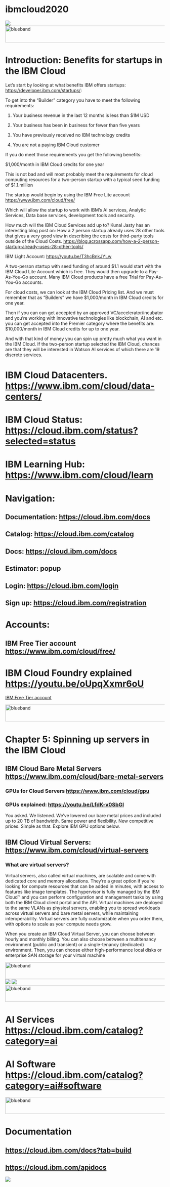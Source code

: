 # ibmcloud2020

<img src="IBMCloud.png">

<img src="https://farm5.staticflickr.com/4503/37148677233_71edc5a37b_o.png" width="1041" height="53" alt="blueband">

# Introduction: Benefits for startups in the IBM Cloud

Let’s start by looking at what benefits IBM offers startups: https://developer.ibm.com/startups/:

To get into the “Builder” category you have to meet the following requirements:

1. Your business revenue in the last 12 months is less than $1M USD

2. Your business has been in business for fewer than five years

3. You have previously received no IBM technology credits

4. You are not a paying IBM Cloud customer

If you do meet those requirements you get the following benefits:

$1,000/month in IBM Cloud credits for one year

This is not bad and will most probably meet the requirements for cloud computing resources for a two-person startup with a typical seed funding of $1.1.million

The startup would begin by using the IBM Free Lite account https://www.ibm.com/cloud/free/

Which will allow the startup to work with IBM’s AI services, Analytic Services, Data base services, development tools and security.

How much will the IBM Cloud Services add up to? Kunal Jasty has an interesting blog post on: How a 2 person startup already uses 28 other tools that gives a very good view in describing the costs for third-party tools outside of the Cloud Costs.
https://blog.acrossapp.com/how-a-2-person-startup-already-uses-28-other-tools/

IBM Light Account: https://youtu.be/T3hcBnkJYLw

A two-person startup with seed funding of around $1.1 would start with the IBM Cloud Lite Account which is free. They would then upgrade to a Pay-As-You-Go account. Many IBM Cloud products have a free Trial for Pay-As-You-Go accounts.

For cloud costs, we can look at the IBM Cloud Pricing list. And we must remember that as “Builders” we have $1,000/month in IBM Cloud credits for one year.

Then if you can can get accepted by an approved VC/accelerator/incubator and you’re working with innovative technologies like blockchain, AI and etc. you can get accepted into the Premier category where the benefits are: $10,000/month in IBM Cloud credits for up to one year.

And with that kind of money you can spin up pretty much what you want in the IBM Cloud.
If the two-person startup selected the IBM Cloud, chances are that they will be interested in Watson AI services of which there are 19 discrete services.


# IBM Cloud Datacenters. https://www.ibm.com/cloud/data-centers/

# IBM Cloud Status: https://cloud.ibm.com/status?selected=status

# IBM Learning Hub: https://www.ibm.com/cloud/learn

# Navigation: 

## Documentation:  https://cloud.ibm.com/docs       

## Catalog:  https://cloud.ibm.com/catalog

## Docs: https://cloud.ibm.com/docs

## Estimator: popup

## Login: https://cloud.ibm.com/login

## Sign up: https://cloud.ibm.com/registration

# Accounts:

## IBM Free Tier account https://www.ibm.com/cloud/free/

# IBM Cloud Foundry explained https://youtu.be/oUpqXxmr6oU

<a href="https://youtu.be/T3hcBnkJYLw">IBM Free Tier account</a>

<img src="https://farm5.staticflickr.com/4503/37148677233_71edc5a37b_o.png" width="1041" height="53" alt="blueband">



# Chapter 5: Spinning up servers in the IBM Cloud

## IBM Cloud Bare Metal Servers https://www.ibm.com/cloud/bare-metal-servers

###  GPUs for Cloud Servers https://www.ibm.com/cloud/gpu

### GPUs explained: https://youtu.be/LfdK-v0SbGI

You asked. We listened. We’ve lowered our bare metal prices and included up to 20 TB of bandwidth. Same power and flexibility. New competitive prices. Simple as that. Explore IBM GPU options below.

## IBM Cloud Virtual Servers: https://www.ibm.com/cloud/virtual-servers

### What are virtual servers?

Virtual servers, also called virtual machines, are scalable and come with dedicated core and memory allocations. They’re a great option if you’re looking for compute resources that can be added in minutes, with access to features like image templates. The hypervisor is fully managed by the IBM Cloud™ and you can perform configuration and management tasks by using both the IBM Cloud client portal and the API. Virtual machines are deployed to the same VLANs as physical servers, enabling you to spread workloads across virtual servers and bare metal servers, while maintaining interoperability. Virtual servers are fully customizable when you order them, with options to scale as your compute needs grow.

When you create an IBM Cloud Virtual Server, you can choose between hourly and monthly billing. You can also choose between a multitenancy environment (public and transient) or a single-tenancy (dedicated) environment. Then, you can choose either high-performance local disks or enterprise SAN storage for your virtual machine

<img src="https://farm5.staticflickr.com/4503/37148677233_71edc5a37b_o.png" width="1041" height="53" alt="blueband">


<img src="servers.png">

<img src="servers1.png">

<img src="https://farm5.staticflickr.com/4503/37148677233_71edc5a37b_o.png" width="1041" height="53" alt="blueband">

# AI Services https://cloud.ibm.com/catalog?category=ai

# AI Software  https://cloud.ibm.com/catalog?category=ai#software

<img src="https://farm5.staticflickr.com/4503/37148677233_71edc5a37b_o.png" width="1041" height="53" alt="blueband">



# Documentation

## https://cloud.ibm.com/docs?tab=build

## https://cloud.ibm.com/apidocs

<img src="documentation.png">




